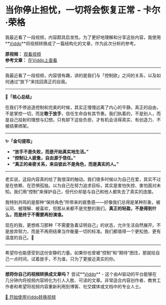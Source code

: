 # 当你停止担忧，一切将会恢复正常 - 卡尔·荣格

我最近看了一段视频，内容颇具启发性。为了更好地理解和分享这些内容，我使用**[Viddo](https://viddo.pro/)**将视频转换成了一篇结构化的文章，作为此次分析的参考。

**原视频：** [观看视频](https://www.youtube.com/watch?v=MnpETYt2T-A)  
**参考文章：** [在Viddo上查看](https://viddo.pro/zh/video-result/6b581217-4eff-4b12-b8a7-7cfd6b48be20)

---

我最近看了一段视频，内容很有趣，讲的是我们与「控制欲」之间的关系，以及如何通过“放下”来找回真正的自我。

---

**🌱「核心总结」**

在我们不停追逐控制和完美的时候，其实正慢慢远离了内心的平静。真正的自由，不是掌控一切，而是**敢于放手**，信任生命自有其节奏。我们执着的，不是别人，而是自己投射的理想与幻想。只有卸下这些负担，才有机会活得真实、有创造力、不被结果绑架。

---

**✨「金句提取」**

- **“放手不是失败，而是开始真实地生活。”**
- **“控制让人疲惫，自由源于信任。”**
- **“真正的亲密关系，来自彼此不是角色，而是真实的人。”**

---

老实说，这段内容真的给了我很深的触动。我们很多时候以为自己在爱，其实不过是在依赖、在恐惧孤独。以为自己在努力追求目标，其实是害怕失控、害怕面对未知。我们用“控制”来保护自己，但代价却是与自己和他人都失去了真实的连接。

我特别共鸣的是那种“保持角色”所带来的疲惫感——好像我们总得是某种形象，被认同、被理解、被喜欢，但那从来都不是完整的我们。**真正的轻盈，不是得到什么，而是终于不需要再扮演谁。**

现在的我，更想练习那种「不需要急着证明自己」的状态，允许生活自然展开。不是放弃努力，而是不再把结果当作衡量一切的标准。我们都值得一个更松弛、更有温度的自己。🌿

---

希望你也能感受到这份安静的力量。如果你也曾被“控制”和“期待”困住，那就给自己一点时间，试着放手，不为谁，只为了更接近真实的你。

---

**想将你自己的视频转换成文章吗？** 尝试**[Viddo](https://viddo.pro/)** - 这个由AI驱动的平台能够在几分钟内将视频内容转化为引人入胜、可读的文章。非常适合内容创作者、教育工作者和希望将视频内容重新利用到博客、社交媒体或文档中的专业人士。

[🚀 开始使用Viddo转换视频](https://viddo.pro/)